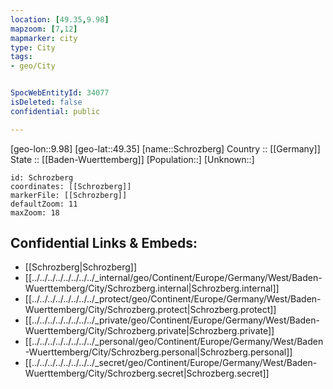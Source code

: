 ```yaml
---
location: [49.35,9.98] 
mapzoom: [7,12] 
mapmarker: city 
type: City
tags:
- geo/City


SpocWebEntityId: 34077
isDeleted: false
confidential: public

---
```

[geo-lon::9.98] 
[geo-lat::49.35] 
[name::Schrozberg] 
Country :: [[Germany]]  
State :: [[Baden-Wuerttemberg]] 
[Population::] 
[Unknown::] 


```leaflet
id: Schrozberg
coordinates: [[Schrozberg]] 
markerFile: [[Schrozberg]] 
defaultZoom: 11 
maxZoom: 18
```


## Confidential Links & Embeds: 
- [[Schrozberg|Schrozberg]]  
- [[../../../../../../../../_internal/geo/Continent/Europe/Germany/West/Baden-Wuerttemberg/City/Schrozberg.internal|Schrozberg.internal]] 
- [[../../../../../../../../_protect/geo/Continent/Europe/Germany/West/Baden-Wuerttemberg/City/Schrozberg.protect|Schrozberg.protect]] 
- [[../../../../../../../../_private/geo/Continent/Europe/Germany/West/Baden-Wuerttemberg/City/Schrozberg.private|Schrozberg.private]] 
- [[../../../../../../../../_personal/geo/Continent/Europe/Germany/West/Baden-Wuerttemberg/City/Schrozberg.personal|Schrozberg.personal]] 
- [[../../../../../../../../_secret/geo/Continent/Europe/Germany/West/Baden-Wuerttemberg/City/Schrozberg.secret|Schrozberg.secret]] 
